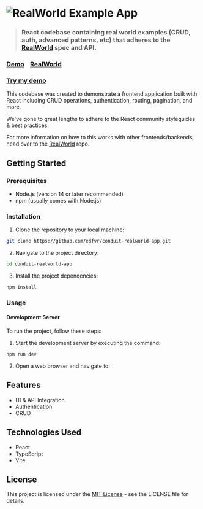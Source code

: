 # ![RealWorld Example App](logo.png)

> ### React codebase containing real world examples (CRUD, auth, advanced patterns, etc) that adheres to the [RealWorld](https://github.com/gothinkster/realworld) spec and API.

### [Demo](https://demo.realworld.io/)&nbsp;&nbsp;&nbsp;&nbsp;[RealWorld](https://github.com/gothinkster/realworld)

### [Try my demo](https://react-realworld-app.netlify.app//)

This codebase was created to demonstrate a frontend application built with React including CRUD operations, authentication, routing, pagination, and more.

We've gone to great lengths to adhere to the React community styleguides & best practices.

For more information on how to this works with other frontends/backends, head over to the [RealWorld](https://github.com/gothinkster/realworld) repo.

## Getting Started

### Prerequisites

- Node.js (version 14 or later recommended)
- npm (usually comes with Node.js)

### Installation

1. Clone the repository to your local machine:

```bash
git clone https://github.com/edfvr/conduit-realworld-app.git
```

2. Navigate to the project directory:

```bash
cd conduit-realworld-app
```

3. Install the project dependencies:

```bash
npm install
```

### Usage

#### Development Server

To run the project, follow these steps:

1. Start the development server by executing the command:

```bash
npm run dev
```

2. Open a web browser and navigate to:

## Features

- UI & API Integration
- Authentication
- CRUD

## Technologies Used

- React
- TypeScript
- Vite

## License

This project is licensed under the [MIT License](LICENSE) - see the LICENSE file for details.
